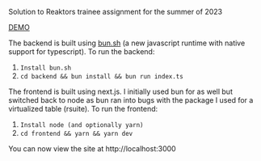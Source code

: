Solution to Reaktors trainee assignment for the summer of 2023

[DEMO](https://reaktor.linusjern.com/)
 
 The backend is built using [bun.sh](https://bun.sh/) (a new javascript runtime with native support for typescript). To run the backend:
 1. `Install bun.sh`
 2. `cd backend && bun install && bun run index.ts`

 The frontend is built using next.js. I initially used bun for as well but switched back to node as bun ran into bugs with the package I used for a virtualized table (rsuite). To run the frontend:
 1. `Install node (and optionally yarn)`
 2. `cd frontend && yarn && yarn dev`

 You can now view the site at http://localhost:3000
